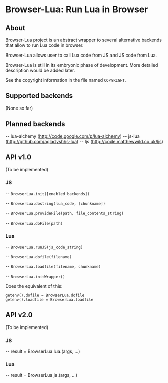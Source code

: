 Browser-Lua: Run Lua in Browser
===============================

About
-----

Browser-Lua project is an abstract wrapper to several alternative backends
that allow to run Lua code in browser.

Browser-Lua allows user to call Lua code from JS and JS code from Lua.

Browser-Lua is still in its embryonic phase of development.
More detailed description would be added later.

See the copyright information in the file named `COPYRIGHT`.

Supported backends
------------------

(None so far)

Planned backends
----------------

-- lua-alchemy (http://code.google.com/p/lua-alchemy)
-- js-lua (http://github.com/agladysh/js-lua)
-- ljs (http://code.matthewwild.co.uk/ljs)

API v1.0
--------

(To be implemented)

### JS

-- `BrowserLua.init([enabled_backends])`

-- `BrowserLua.dostring(lua_code, [chunkname])`

-- `BrowserLua.provideFile(path, file_contents_string)`

-- `BrowserLua.doFile(path)`

### Lua

-- `BrowserLua.runJS(js_code_string)`

-- `BrowserLua.dofile(filename)`

-- `BrowserLua.loadfile(filename, chunkname)`

-- `BrowserLua.initWrapper()`

  Does the equivalent of this:

    getenv().dofile = BrowserLua.dofile
    getenv().loadfile = BrowserLua.loadfile

API v2.0
--------

(To be implemented)

### JS

-- result = BrowserLua.lua.<lua-global-name>(args, ...)

### Lua

-- result = BrowserLua.js.<js-global-name>(args, ...)

